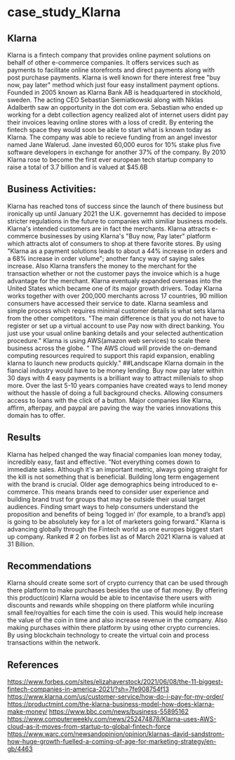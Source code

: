 # case_study_Klarna
## Klarna
Klarna is a fintech company that provides online payment solutions on behalf of other e-commerce companies. It offers services such as payments to facilitate online storefronts and direct payments along with post purchase payments. Klarna is well known for there interest free "buy now, pay later" method which just four easy installment payment options. Founded in 2005 known as Klarna Bank AB is headquartered in stockhold, sweden. The acting CEO Sebastian Siemiatkowski along with Niklas Adalberth saw an opportunity in the dot com era. Sebastian who ended up working for a debt collection agency realized alot of internet users didnt pay their invoices leaving online stores with a loss of credit. By entering the fintech space they would soon be able to start what is known today as Klarna. The company was able to recieve funding from an angel investor named Jane Walerud. Jane invested 60,000 euros for 10% stake plus five software developers in exchange for another 37% of the company. By 2010 Klarna rose to become the first ever european tech startup company to raise a total of 3.7 billion and is valued at $45.6B 

## Business Activities:
Klarna has reached tons of success since the launch of there business but ironically up until January 2021 the U.K. governemnt has decided to impose stricter regulations in the future to companies with similiar business models. 
Klarna's intended customers are in fact the merchants. Klarna attracts e-commerce businesses by using Klarna's "Buy now, Pay later" platform which attracts alot of consumers to shop at there favorite stores. By using "Klarna as a payment solutions leads to about a 44% increase in orders and a 68% increase in order volume"; another fancy way of saying sales increase.
Also Klarna transfers the money to the merchant for the transaction whether or not the customer pays the invoice which is a huge advantage for the merchant.
Klarna eventualy expanded overseas into the United States which became one of its major growth drivers. Today Klarna works together with over 200,000 merchants across 17 countries, 90 million consumers have accessed their service to date. 
Klarna seamless and simple process which requires minimal customer details is what sets klarna from the other competitors.
"The main difference is that you do not have to register or set up a virtual account to use Pay now with direct banking. You just use your usual online banking details and your selected authentication procedure."
Klarna is using AWS(amazon web services) to scale there business across the 
globe. " The AWS cloud will provide the on-demand computing resources required to support this rapid expansion, enabling klarna to launch new products quickly."
##Landscape
Klarna domain in the fiancial industry would have to be money lending. Buy now pay later within 30 days with 4 easy payments is a brilliant way to attract millenials to shop more. 
Over the last 5-10 years companies have created ways to lend money without the hassle of doing a full background checks. Allowing consumers access to loans with the click of a button. Major companies like Klarna, affirm, afterpay, and paypal are paving the way the varies innovations this domain has to offer.

## Results
Klarna has helped changed the way finacial companies loan money today, incredibly easy, fast and effective. 
"Not everything comes down to immediate sales. Although it's an important metric, always going straight for the kill is not something that is beneficial. Building long term engagement with the brand is crucial. Older age demographics being introduced to e-commerce. This means brands need to consider user experience and building brand trust for groups that may be outside their usual target audiences. Finding smart ways to help consumers understand the proposition and benefits of being ‘logged in’ (for example, to a brand’s app) is going to be absolutely key for a lot of marketers going forward."
Klarna is advancing globally through the Fintech world as one europes biggest start up company. Ranked # 2 on forbes list as of March 2021 Klarna is valued at 31 Billion.
 
 ## Recommendations
Klarna should create some sort of crypto currency that can be used through there platform to make purchases besides the use of fiat money.
By offering this product(coin) Klarna would be able to incentavise there users with discounts and rewards while shopping on there platform while incuriing small fee/royalties for each time the coin is used. This would help increase the value of the coin in time and also increase revenue in the company. Also making purchases within there platform by using other crypto currencies. By using blockchain technology to create the virtual coin and process transactions within the network. 

## References
https://www.forbes.com/sites/elizahaverstock/2021/06/08/the-11-biggest-fintech-companies-in-america-2021/?sh=7fe908754f13
https://www.klarna.com/us/customer-service/how-do-i-pay-for-my-order/
https://productmint.com/the-klarna-business-model-how-does-klarna-make-money/
https://www.bbc.com/news/business-55895162
https://www.computerweekly.com/news/252474878/Klarna-uses-AWS-cloud-as-it-moves-from-startup-to-global-fintech-force
https://www.warc.com/newsandopinion/opinion/klarnas-david-sandstrom-how-huge-growth-fuelled-a-coming-of-age-for-marketing-strategy/en-gb/4463
